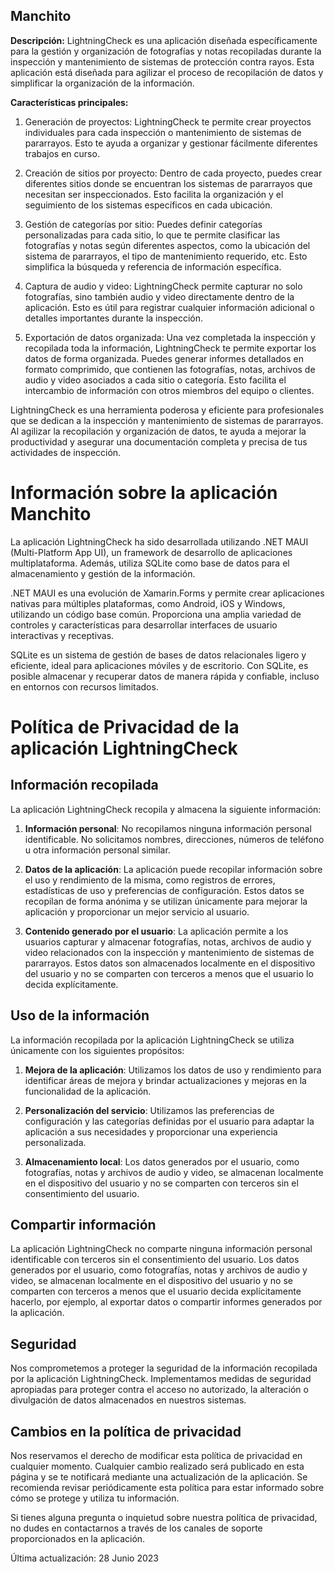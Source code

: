 
## Manchito

**Descripción:**
LightningCheck es una aplicación diseñada específicamente para la gestión y organización de fotografías y notas recopiladas durante la inspección y mantenimiento de sistemas de protección contra rayos. Esta aplicación está diseñada para agilizar el proceso de recopilación de datos y simplificar la organización de la información.

**Características principales:**

1. Generación de proyectos: LightningCheck te permite crear proyectos individuales para cada inspección o mantenimiento de sistemas de pararrayos. Esto te ayuda a organizar y gestionar fácilmente diferentes trabajos en curso.

2. Creación de sitios por proyecto: Dentro de cada proyecto, puedes crear diferentes sitios donde se encuentran los sistemas de pararrayos que necesitan ser inspeccionados. Esto facilita la organización y el seguimiento de los sistemas específicos en cada ubicación.

3. Gestión de categorías por sitio: Puedes definir categorías personalizadas para cada sitio, lo que te permite clasificar las fotografías y notas según diferentes aspectos, como la ubicación del sistema de pararrayos, el tipo de mantenimiento requerido, etc. Esto simplifica la búsqueda y referencia de información específica.

4. Captura de audio y video: LightningCheck permite capturar no solo fotografías, sino también audio y video directamente dentro de la aplicación. Esto es útil para registrar cualquier información adicional o detalles importantes durante la inspección.

5. Exportación de datos organizada: Una vez completada la inspección y recopilada toda la información, LightningCheck te permite exportar los datos de forma organizada. Puedes generar informes detallados en formato comprimido, que contienen las fotografías, notas, archivos de audio y video asociados a cada sitio o categoría. Esto facilita el intercambio de información con otros miembros del equipo o clientes.

LightningCheck es una herramienta poderosa y eficiente para profesionales que se dedican a la inspección y mantenimiento de sistemas de pararrayos. Al agilizar la recopilación y organización de datos, te ayuda a mejorar la productividad y asegurar una documentación completa y precisa de tus actividades de inspección.


# Información sobre la aplicación Manchito
La aplicación LightningCheck ha sido desarrollada utilizando .NET MAUI (Multi-Platform App UI), un framework de desarrollo de aplicaciones multiplataforma. Además, utiliza SQLite como base de datos para el almacenamiento y gestión de la información.

.NET MAUI es una evolución de Xamarin.Forms y permite crear aplicaciones nativas para múltiples plataformas, como Android, iOS y Windows, utilizando un código base común. Proporciona una amplia variedad de controles y características para desarrollar interfaces de usuario interactivas y receptivas.

SQLite es un sistema de gestión de bases de datos relacionales ligero y eficiente, ideal para aplicaciones móviles y de escritorio. Con SQLite, es posible almacenar y recuperar datos de manera rápida y confiable, incluso en entornos con recursos limitados.


# Política de Privacidad de la aplicación LightningCheck

## Información recopilada

La aplicación LightningCheck recopila y almacena la siguiente información:

1. **Información personal**: No recopilamos ninguna información personal identificable. No solicitamos nombres, direcciones, números de teléfono u otra información personal similar.

2. **Datos de la aplicación**: La aplicación puede recopilar información sobre el uso y rendimiento de la misma, como registros de errores, estadísticas de uso y preferencias de configuración. Estos datos se recopilan de forma anónima y se utilizan únicamente para mejorar la aplicación y proporcionar un mejor servicio al usuario.

3. **Contenido generado por el usuario**: La aplicación permite a los usuarios capturar y almacenar fotografías, notas, archivos de audio y video relacionados con la inspección y mantenimiento de sistemas de pararrayos. Estos datos son almacenados localmente en el dispositivo del usuario y no se comparten con terceros a menos que el usuario lo decida explícitamente.

## Uso de la información

La información recopilada por la aplicación LightningCheck se utiliza únicamente con los siguientes propósitos:

1. **Mejora de la aplicación**: Utilizamos los datos de uso y rendimiento para identificar áreas de mejora y brindar actualizaciones y mejoras en la funcionalidad de la aplicación.

2. **Personalización del servicio**: Utilizamos las preferencias de configuración y las categorías definidas por el usuario para adaptar la aplicación a sus necesidades y proporcionar una experiencia personalizada.

3. **Almacenamiento local**: Los datos generados por el usuario, como fotografías, notas y archivos de audio y video, se almacenan localmente en el dispositivo del usuario y no se comparten con terceros sin el consentimiento del usuario.

## Compartir información

La aplicación LightningCheck no comparte ninguna información personal identificable con terceros sin el consentimiento del usuario. Los datos generados por el usuario, como fotografías, notas y archivos de audio y video, se almacenan localmente en el dispositivo del usuario y no se comparten con terceros a menos que el usuario decida explícitamente hacerlo, por ejemplo, al exportar datos o compartir informes generados por la aplicación.

## Seguridad

Nos comprometemos a proteger la seguridad de la información recopilada por la aplicación LightningCheck. Implementamos medidas de seguridad apropiadas para proteger contra el acceso no autorizado, la alteración o divulgación de datos almacenados en nuestros sistemas.

## Cambios en la política de privacidad

Nos reservamos el derecho de modificar esta política de privacidad en cualquier momento. Cualquier cambio realizado será publicado en esta página y se te notificará mediante una actualización de la aplicación. Se recomienda revisar periódicamente esta política para estar informado sobre cómo se protege y utiliza tu información.

Si tienes alguna pregunta o inquietud sobre nuestra política de privacidad, no dudes en contactarnos a través de los canales de soporte proporcionados en la aplicación.


Última actualización: 28 Junio 2023








